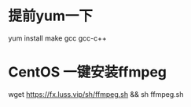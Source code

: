  # 提前yum一下
yum install make gcc gcc-c++
  # CentOS 一键安装ffmpeg
wget https://fx.luss.vip/sh/ffmpeg.sh && sh ffmpeg.sh
